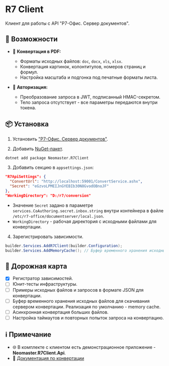 # R7 Client
Клиент для работы с API "Р7-Офис. Сервер документов".

## 🚀 Возможности

- 📄 **Конвертация в PDF:**
  - Форматы исходных файлов: `doc`, `docx`, `xls`, `xlsx`.
  - Конвертация картинок, колонтитулов, номеров страниц и формул.
  - Настройка масштаба и подгонка под печатные форматы листа.

- 🔐 **Авторизация:**
  - Преобразование запроса в JWT, подписанный HMAC-секретом.
  - Тело запроса отсутствует - все параметры передаются внутри токена.

## 📦 Установка

1. Установить ["Р7-Офис. Сервер документов"](https://support.r7-office.ru/document_server/install-document_server/ds_docker/docker_install_ds/).

2. Добавить [NuGet-пакет](https://www.nuget.org/packages/Neomaster.R7Client).

```bash
dotnet add package Neomaster.R7Client
```
3. Добавить секцию в `appsettings.json`:

```json
"R7ApiSettings": {
  "ConvertUrl": "http://localhost:59001/ConvertService.ashx",
  "Secret": "eGzvoLPMEIJnGYEBIb30N8GvodOBnoJF"
},
"WorkingDirectory": "D:/r7/conversion"
```
- Значение `Secret` задано в параметре `services.CoAuthoring.secret.inbox.string`
  внутри контейнера в файле `/etc/r7-office/documentserver/local.json`.
- `WorkingDirectory` - рабочая директория с исходными файлами для конвертации.

4. Зарегистрировать зависимости.
```csharp
builder.Services.AddR7Client(builder.Configuration);
builder.Services.AddMemoryCache(); // Буфер временного хранения исходных файлов для скачивания сервером документов.
```

## 📅 Дорожная карта

- [x] Регистратор зависимостей.
- [ ] Юнит-тесты инфраструктуры.
- [ ] Примеры исходных файлов и запросов в формате JSON для конвертации.
- [ ] Буфер временного хранения исходных файлов для скачивания сервером конвертации.
      Реализация по умолчанию - memory cache.
- [ ] Асинхронная конвертация больших файлов.
- [ ] Настройка таймаутов и повторных попыток запроса на конвертацию.

## ℹ️ Примечание

- 🌐 В комплекте с клиентом есть демонстрационное приложение - **Neomaster.R7Client.Api**.
- 📖 [Документация по конвертации](https://support.r7-office.ru/document_server/api-document_server/more_api/conversion-api/)
